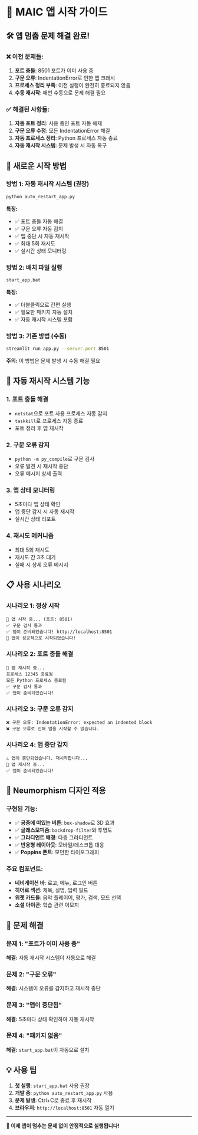 # 🚀 MAIC 앱 시작 가이드

## **🛠️ 앱 멈춤 문제 해결 완료!**

### **❌ 이전 문제들:**
1. **포트 충돌**: 8501 포트가 이미 사용 중
2. **구문 오류**: IndentationError로 인한 앱 크래시
3. **프로세스 정리 부족**: 이전 실행이 완전히 종료되지 않음
4. **수동 재시작**: 매번 수동으로 문제 해결 필요

### **✅ 해결된 사항들:**
1. **자동 포트 정리**: 사용 중인 포트 자동 해제
2. **구문 오류 수정**: 모든 IndentationError 해결
3. **자동 프로세스 정리**: Python 프로세스 자동 종료
4. **자동 재시작 시스템**: 문제 발생 시 자동 복구

## **🎯 새로운 시작 방법**

### **방법 1: 자동 재시작 시스템 (권장)**
```bash
python auto_restart_app.py
```

**특징:**
- ✅ 포트 충돌 자동 해결
- ✅ 구문 오류 자동 감지
- ✅ 앱 중단 시 자동 재시작
- ✅ 최대 5회 재시도
- ✅ 실시간 상태 모니터링

### **방법 2: 배치 파일 실행**
```bash
start_app.bat
```

**특징:**
- ✅ 더블클릭으로 간편 실행
- ✅ 필요한 패키지 자동 설치
- ✅ 자동 재시작 시스템 포함

### **방법 3: 기존 방법 (수동)**
```bash
streamlit run app.py --server.port 8501
```

**주의:** 이 방법은 문제 발생 시 수동 해결 필요

## **🔧 자동 재시작 시스템 기능**

### **1. 포트 충돌 해결**
- `netstat`으로 포트 사용 프로세스 자동 감지
- `taskkill`로 프로세스 자동 종료
- 포트 정리 후 앱 재시작

### **2. 구문 오류 감지**
- `python -m py_compile`로 구문 검사
- 오류 발견 시 재시작 중단
- 오류 메시지 상세 출력

### **3. 앱 상태 모니터링**
- 5초마다 앱 상태 확인
- 앱 중단 감지 시 자동 재시작
- 실시간 상태 리포트

### **4. 재시도 메커니즘**
- 최대 5회 재시도
- 재시도 간 3초 대기
- 실패 시 상세 오류 메시지

## **📋 사용 시나리오**

### **시나리오 1: 정상 시작**
```
🚀 앱 시작 중... (포트: 8501)
✅ 구문 검사 통과
✅ 앱이 준비되었습니다! http://localhost:8501
🎉 앱이 성공적으로 시작되었습니다!
```

### **시나리오 2: 포트 충돌 해결**
```
🔄 앱 재시작 중...
프로세스 12345 종료됨
모든 Python 프로세스 종료됨
✅ 구문 검사 통과
✅ 앱이 준비되었습니다!
```

### **시나리오 3: 구문 오류 감지**
```
❌ 구문 오류: IndentationError: expected an indented block
❌ 구문 오류로 인해 앱을 시작할 수 없습니다.
```

### **시나리오 4: 앱 중단 감지**
```
⚠️ 앱이 중단되었습니다. 재시작합니다...
🔄 앱 재시작 중...
✅ 앱이 준비되었습니다!
```

## **🎨 Neumorphism 디자인 적용**

### **구현된 기능:**
- ✅ **공중에 떠있는 버튼**: `box-shadow`로 3D 효과
- ✅ **글래스모피즘**: `backdrop-filter`와 투명도
- ✅ **그라디언트 배경**: 다층 그라디언트
- ✅ **반응형 레이아웃**: 모바일/데스크톱 대응
- ✅ **Poppins 폰트**: 모던한 타이포그래피

### **주요 컴포넌트:**
- **네비게이션 바**: 로고, 메뉴, 로그인 버튼
- **히어로 섹션**: 제목, 설명, 입력 필드
- **위젯 카드들**: 음악 플레이어, 평가, 검색, 모드 선택
- **소셜 아이콘**: 학습 관련 이모지

## **🚨 문제 해결**

### **문제 1: "포트가 이미 사용 중"**
**해결:** 자동 재시작 시스템이 자동으로 해결

### **문제 2: "구문 오류"**
**해결:** 시스템이 오류를 감지하고 재시작 중단

### **문제 3: "앱이 중단됨"**
**해결:** 5초마다 상태 확인하여 자동 재시작

### **문제 4: "패키지 없음"**
**해결:** `start_app.bat`이 자동으로 설치

## **💡 사용 팁**

1. **첫 실행**: `start_app.bat` 사용 권장
2. **개발 중**: `python auto_restart_app.py` 사용
3. **문제 발생**: Ctrl+C로 종료 후 재시작
4. **브라우저**: `http://localhost:8501` 자동 열기

---

**🎉 이제 앱이 멈추는 문제 없이 안정적으로 실행됩니다!**

